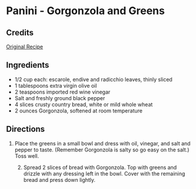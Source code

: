 # Panini - Gorgonzola and Greens 

## Credits

[Original Recipe](http://www.cooksrecipes.com/international/panini-with-gorgonzola-and-greens-recipe.html "http://www.cooksrecipes.com/international/panini-with-gorgonzola-and-greens-recipe.html")

## Ingredients

- 1/2 cup each: escarole, endive and radicchio leaves, thinly sliced
- 1 tablespoons extra virgin olive oil
- 2 teaspoons imported red wine vinegar
- Salt and freshly ground black pepper
- 4 slices crusty country bread, white or mild whole wheat
- 2 ounces Gorgonzola, softened at room temperature

## Directions

1. Place the greens in a small bowl and dress with oil, vinegar, and salt and pepper to taste. (Remember Gorgonzola is salty so go easy on the salt.) Toss well.

    2. Spread 2 slices of bread with Gorgonzola. Top with greens and drizzle with any dressing left in the bowl. Cover with the remaining bread and press down lightly.

